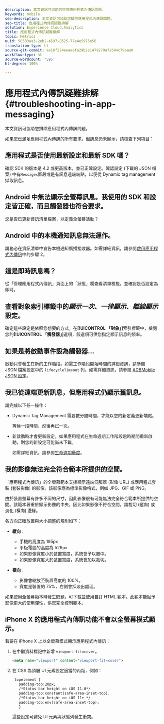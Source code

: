 ```yaml
---
description: 本文資訊可協助您排除應用程式內傳訊問題。
keywords: mobile
seo-description: 本文資訊可協助您排除應用程式內傳訊問題。
seo-title: 應用程式內傳訊疑難排解
solution: Experience Cloud,Analytics
title: 應用程式內傳訊疑難排解
topic: Metrics
uuid: 58533aa3-2eb2-4597-8525-77e4e5975e56
translation-type: ht
source-git-commit: ae16f224eeaeefa29b2e1479270a72694c79aaa0
workflow-type: ht
source-wordcount: '595'
ht-degree: 100%

---
```



# 應用程式內傳訊疑難排解{#troubleshooting-in-app-messaging}

本文資訊可協助您排除應用程式內傳訊問題。

如果您已滿足應用程式內傳訊的所有要求，但訊息仍未顯示，請檢查下列項目：

## 應用程式是否使用最新設定和最新 SDK 嗎？

確認 SDK 的版本是 4.2 或更高版本，並已正確設定。確認設定 (下載的 JSON 檔案) 中有`Messages`區段或是有訊息遠端端點，以便從 Dynamic tag management 擷取訊息。

## Android 中無法顯示全螢幕訊息。我使用的 SDK 和設定皆正確，而且觸發器也符合要求。

您是否已更新資訊清單檔案，以定義全螢幕活動？

## Android 中的本機通知訊息無法運作。

請務必在資訊清單中宣告本機通知廣播接收器。如需詳細資訊，請參閱[啟用應用程式內傳訊](/help/android/messaging-main/messaging/messaging.md)中的步驟 2。

## 這是即時訊息嗎？

從「管理應用程式內傳訊」頁面上的「狀態」欄查看清單檢視，並確認是否設定為即時。

## 查看對象索引標籤中的&#x200B;*顯示一次*、*一律顯示*、*離線顯示*&#x200B;設定。

確定這些設定是依照您想要的方式。在&#x200B;**[!UICONTROL 「對象」]**&#x200B;索引標籤中，檢閱您的&#x200B;**[!UICONTROL 「觸發器」]**&#x200B;選項，該選項可供您指定顯示訊息的頻率。

## 如果是將啟動事件設為觸發器...

啟動只會發生在新的工作階段。如需工作階段開始時間的詳細資訊，請參閱 JSON 檔案設定中的 `lifecycleTimeout` 列。如需詳細資訊，請參閱 [ADBMobile JSON 設定](/help/ios/configuration/json-config/json-config.md)。

## 我已從遠端更新訊息，但應用程式仍顯示舊訊息。

請完成以下任一操作：

* Dynamic Tag Management 需要數分鐘時間，才能以您的新定義更新端點。

   等候一段時間，然後再試一次。

* 新啟動時才會更新設定。如果應用程式在生命週期工作階段逾時期間重新啟動，則您的新設定可能尚未下載。

   如需詳細資訊，請參閱[生命週期量度](/help/ios/metrics.md)。

## 我的影像無法完全符合範本所提供的空間。

「應用程式內傳訊」的全螢幕範本支援顯示遠端伺服器 (影像 URL) 或應用程式套裝 (套裝影像) 的影像。該影像應為標準影像格式，例如 JPG、GIF 或 PNG。

由於裝置螢幕有許多不同的尺寸，因此影像很有可能無法完全符合範本所提供的空間。該範本著重於顯示影像的中央，因此如果影像不符合空間，請裁切 (縱向) 或淡化 (橫向) 邊緣。

各方向正確放置與大小調整的規則如下：

* **縱向**：
   * 手機的高度為 195px
   * 平板電腦的高度為 529px
   * 如果影像寬度小於裝置寬度，系統會予以置中。
   * 如果影像寬度大於裝置寬度，系統會加以裁切。

* **橫向**：
   * 影像會縮放至裝置高度的 100%。
   * 寬度是裝置的 75%，右側會採淡出處理。

如果使用全螢幕範本時發生問題，可下載並使用自訂 HTML 範本。此範本能賦予影像更大的使用彈性，供您完全控制範本。

## iPhone X 的應用程式內傳訊功能不會以全螢幕模式顯示。

若要在 iPhone X 上以全螢幕模式顯示應用程式內傳訊：

1. 在中繼資料標記中新增 `viewport-fit=cover`。

   ```html
   <meta name="viewport" content="viewport-fit=cover">
   ```

1. 在 CSS 為頂層 UI 元素設定適當的內距，例如：

   ```html
    topelement {
      padding-top:20px;
      /*Status bar height on iOS 11.0*/
      padding-top:constant(safe-area-inset-top);
      /*Status bar height on iOS 11+ */
      padding-top:env(safe-area-inset-top);
      } 
   ```

   這些設定可避免 UI 元素與狀態列發生衝突。
